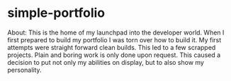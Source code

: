 # simple-portfolio

About:
  This is the home of my launchpad into the developer world. When I first prepared to build my portfolio I was torn over how to build it. My first attempts were straight forward clean builds. This led to a few scrapped projects. Plain and boring work is only done upon request. This caused a decision to put not only my abilities on display, but to also show my personality.  
